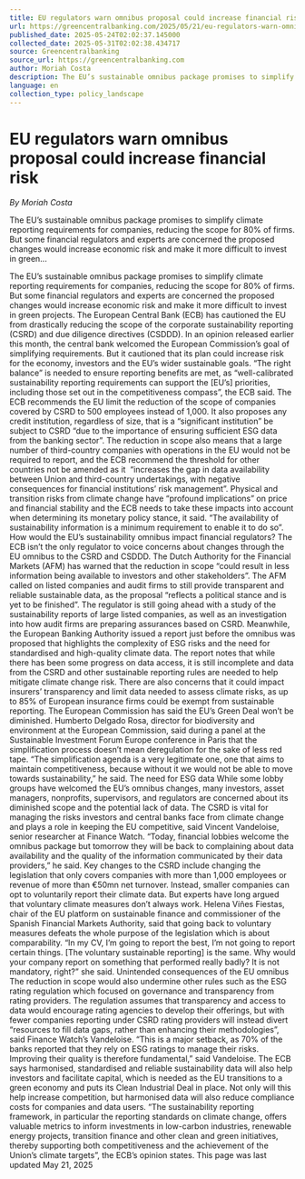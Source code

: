 ```yaml
---
title: EU regulators warn omnibus proposal could increase financial risk
url: https://greencentralbanking.com/2025/05/21/eu-regulators-warn-omnibus-proposal-could-increase-financial-risk/
published_date: 2025-05-24T02:02:37.145000
collected_date: 2025-05-31T02:02:38.434717
source: Greencentralbanking
source_url: https://greencentralbanking.com
author: Moriah Costa
description: The EU’s sustainable omnibus package promises to simplify climate reporting requirements for companies, reducing the scope for 80% of firms. But some financial regulators and experts are concerned the proposed changes would increase economic risk and make it more difficult to invest in green...
language: en
collection_type: policy_landscape
---
```


# EU regulators warn omnibus proposal could increase financial risk

*By Moriah Costa*

The EU’s sustainable omnibus package promises to simplify climate reporting requirements for companies, reducing the scope for 80% of firms. But some financial regulators and experts are concerned the proposed changes would increase economic risk and make it more difficult to invest in green...

The EU’s sustainable omnibus package promises to simplify climate reporting requirements for companies, reducing the scope for 80% of firms. But some financial regulators and experts are concerned the proposed changes would increase economic risk and make it more difficult to invest in green projects. 
 The European Central Bank (ECB) has cautioned the EU from drastically reducing the scope of the corporate sustainability reporting (CSRD) and due diligence directives (CSDDD). In an opinion released earlier this month, the central bank welcomed the European Commission’s goal of simplifying requirements. But it cautioned that its plan could increase risk for the economy, investors and the EU’s wider sustainable goals. 
 “The right balance” is needed to ensure reporting benefits are met, as “well-calibrated sustainability reporting requirements can support the [EU’s] priorities, including those set out in the competitiveness compass”, the ECB said. 
 The ECB recommends the EU limit the reduction of the scope of companies covered by CSRD to 500 employees instead of 1,000. It also proposes any credit institution, regardless of size, that is a “significant institution” be subject to CSRD “due to the importance of ensuring sufficient ESG data from the banking sector”. 
 The reduction in scope also means that a large number of third-country companies with operations in the EU would not be required to report, and the ECB recommend the threshold for other countries not be amended as it  “increases the gap in data availability between Union and third-country undertakings, with negative consequences for financial institutions’ risk management”. 
 Physical and transition risks from climate change have “profound implications” on price and financial stability and the ECB needs to take these impacts into account when determining its monetary policy stance, it said. 
 “The availability of sustainability information is a minimum requirement to enable it to do so”. 
 How would the EU’s sustainability omnibus impact financial regulators? 
 The ECB isn’t the only regulator to voice concerns about changes through the EU omnibus to the CSRD and CSDDD. 
 The Dutch Authority for the Financial Markets (AFM) has warned that the reduction in scope “could result in less information being available to investors and other stakeholders”. 
 The AFM called on listed companies and audit firms to still provide transparent and reliable sustainable data, as the proposal “reflects a political stance and is yet to be finished”. The regulator is still going ahead with a study of the sustainability reports of large listed companies, as well as an investigation into how audit firms are preparing assurances based on CSRD. 
 Meanwhile, the European Banking Authority issued a report just before the omnibus was proposed that highlights the complexity of ESG risks and the need for standardised and high-quality climate data. The report notes that while there has been some progress on data access, it is still incomplete and data from the CSRD and other sustainable reporting rules are needed to help mitigate climate change risk. 
 There are also concerns that it could impact insurers’ transparency and limit data needed to assess climate risks, as up to 85% of European insurance firms could be exempt from sustainable reporting. 
 The European Commission has said the EU’s Green Deal won’t be diminished. Humberto Delgado Rosa, director for biodiversity and environment at the European Commission, said during a panel at the Sustainable Investment Forum Europe conference in Paris that the simplification process doesn’t mean deregulation for the sake of less red tape. 
 “The simplification agenda is a very legitimate one, one that aims to maintain competitiveness, because without it we would not be able to move towards sustainability,” he said. 
 The need for ESG data 
 While some lobby groups have welcomed the EU’s omnibus changes, many investors, asset managers, nonprofits, supervisors, and regulators are concerned about its diminished scope and the potential lack of data. 
 The CSRD is vital for managing the risks investors and central banks face from climate change and plays a role in keeping the EU competitive, said Vincent Vandeloise, senior researcher at Finance Watch. 
 “Today, financial lobbies welcome the omnibus package but tomorrow they will be back to complaining about data availability and the quality of the information communicated by their data providers,” he said. 
 Key changes to the CSRD include changing the legislation that only covers companies with more than 1,000 employees or revenue of more than €50mn net turnover. Instead, smaller companies can opt to voluntarily report their climate data. But experts have long argued that voluntary climate measures don’t always work. 
 Helena Viñes Fiestas, chair of the EU platform on sustainable finance and commissioner of the Spanish Financial Markets Authority, said that going back to voluntary measures defeats the whole purpose of the legislation which is about comparability. 
 “In my CV, I’m going to report the best, I’m not going to report certain things. [The voluntary sustainable reporting] is the same. Why would your company report on something that performed really badly? It is not mandatory, right?” she said. 
 Unintended consequences of the EU omnibus 
 The reduction in scope would also undermine other rules such as the ESG rating regulation which focused on governance and transparency from rating providers. The regulation assumes that transparency and access to data would encourage rating agencies to develop their offerings, but with fewer companies reporting under CSRD rating providers will instead divert “resources to fill data gaps, rather than enhancing their methodologies”, said Finance Watch’s Vandeloise. 
 “This is a major setback, as 70% of the banks reported that they rely on ESG ratings to manage their risks. Improving their quality is therefore fundamental,” said Vandeloise. 
 The ECB says harmonised, standardised and reliable sustainability data will also help investors and facilitate capital, which is needed as the EU transitions to a green economy and puts its Clean Industrial Deal in place. Not only will this help increase competition, but harmonised data will also reduce compliance costs for companies and data users. 
 “The sustainability reporting framework, in particular the reporting standards on climate change, offers valuable metrics to inform investments in low-carbon industries, renewable energy projects, transition finance and other clean and green initiatives, thereby supporting both competitiveness and the achievement of the Union’s climate targets”, the ECB’s opinion states. 
 This page was last updated May 21, 2025